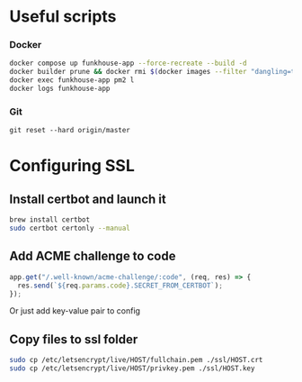 # Useful scripts

### Docker

```sh
docker compose up funkhouse-app --force-recreate --build -d
docker builder prune && docker rmi $(docker images --filter "dangling=true" -q --no-trunc)
docker exec funkhouse-app pm2 l
docker logs funkhouse-app
```

### Git

```
git reset --hard origin/master
```

# Configuring SSL

## Install certbot and launch it

```sh
brew install certbot
sudo certbot certonly --manual
```

## Add ACME challenge to code

```js
app.get("/.well-known/acme-challenge/:code", (req, res) => {
  res.send(`${req.params.code}.SECRET_FROM_CERTBOT`);
});
```

Or just add key-value pair to config

## Copy files to ssl folder

```sh
sudo cp /etc/letsencrypt/live/HOST/fullchain.pem ./ssl/HOST.crt
sudo cp /etc/letsencrypt/live/HOST/privkey.pem ./ssl/HOST.key
```
